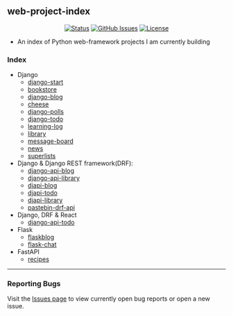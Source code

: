 ## web-project-index

<div align="center">

  [![Status](https://img.shields.io/badge/status-active-success.svg)]()
  [![GitHub Issues](https://img.shields.io/github/issues/kevinbowen777/web-project-index.svg)](https://github.com/kevinbowen777/web-project-index/issues)
  [![License](https://img.shields.io/badge/license-MIT-blue.svg)](/LICENSE)

</div>

 - An index of Python web-framework projects I am currently building

### Index
 - Django
     - [django-start](https://github.com/kevinbowen777/django-start)
     - [bookstore](https://github.com/kevinbowen777/bookstore)
     - [django-blog](https://github.com/kevinbowen777/django-blog)
     - [cheese](https://github.com/kevinbowen777/cheese)
     - [django-polls](https://github.com/kevinbowen777/django-polls)
     - [django-todo](https://github.com/kevinbowen777/django-todo)
     - [learning-log](https://github.com/kevinbowen777/learning-log)
     - [library](https://github.com/kevinbowen777/library)
     - [message-board](https://github.com/kevinbowen777/message-board)
     - [news](https://github.com/kevinbowen777/news)
     - [superlists](https://github.com/kevinbowen777/superlists)
 - Django & Django REST framework(DRF):
      - [django-api-blog](https://github.com/kevinbowen777/django-api-blog)
      - [django-api-library](https://github.com/kevinbowen777/django-api-library)
      - [djapi-blog](https://github.com/kevinbowen777/djapi-blog)
      - [djapi-todo](https://github.com/kevinbowen777/djapi-todo)
      - [djapi-library](https://github.com/kevinbowen777/djapi-library)
      - [pastebin-drf-api](https://github.com/kevinbowen777/pastebin-drf-api)
 - Django, DRF & React
      - [django-api-todo](https://github.com/kevinbowen777/django-api-todo)
 - Flask
      - [flaskblog](https://github.com/kevinbowen777/flaskblog)
      - [flask-chat](https://github.com/kevinbowen777/flask-chat)
 - FastAPI
      - [recipes](https://github.com/kevinbowen777/recipes)

---
### Reporting Bugs

   Visit the [Issues page](https://github.com/kevinbowen777/web-project-index/issues)
      to view currently open bug reports or open a new issue.
